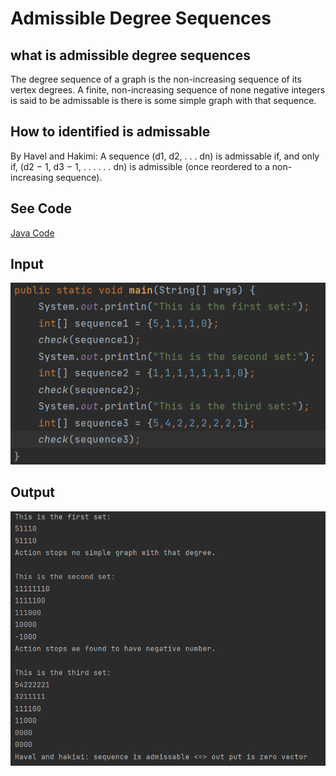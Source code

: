 
# Admissible Degree Sequences

## what is admissible degree sequences

The degree sequence of a graph is the non-increasing sequence of
its vertex degrees. A finite, non-increasing sequence of none negative integers is said to be admissable is there is some simple graph with that sequence.

## How to identified is admissable

By Havel and Hakimi: A sequence (d1, d2, . . . dn) is admissable if, and only if, (d2 − 1, d3 − 1, . . . . . . dn) is admissible (once reordered to a non-increasing sequence).

## See Code

[Java Code](https://github.com/MeloShen/Graph-Theory-Programs/blob/main/Code/Admissable/Admissable.java)

## Input

![input](https://raw.githubusercontent.com/MeloShen/Graph-Theory-Programs/main/image/Admissable/input.png)

## Output

![Output](https://raw.githubusercontent.com/MeloShen/Graph-Theory-Programs/main/image/Admissable/output.png)
